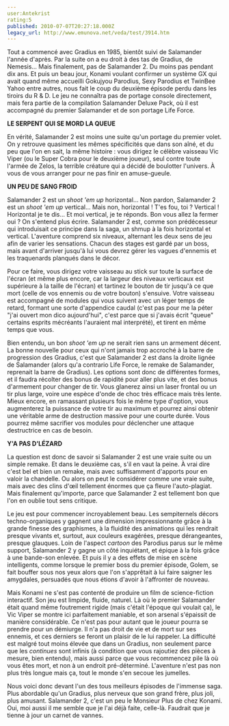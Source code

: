 ```yaml
---
user:Antekrist
rating:5
published: 2010-07-07T20:27:18.000Z
legacy_url: http://www.emunova.net/veda/test/3914.htm
---
```

Tout a commencé avec Gradius en 1985, bientôt suivi de Salamander l'année d'après. Par la suite on a eu droit à des tas de Gradius, de Nemesis... Mais finalement, pas de Salamander 2\. Du moins pas pendant dix ans. Et puis un beau jour, Konami voulant confirmer un système GX qui avait quand même accueilli Gokujyou Parodius, Sexy Parodius et TwinBee Yahoo entre autres, nous fait le coup du deuxième épisode perdu dans les tiroirs du R & D. Le jeu ne connaîtra pas de portage console directement, mais fera partie de la compilation Salamander Deluxe Pack, où il est accompagné du premier Salamander et de son portage Life Force.  

  

**LE SERPENT QUI SE MORD LA QUEUE**  

En vérité, Salamander 2 est moins une suite qu'un portage du premier volet. On y retrouve quasiment les mêmes spécificités que dans son aîné, et du peu que l'on en sait, la même histoire : vous dirigez le célèbre vaisseau Vic Viper (ou le Super Cobra pour le deuxième joueur), seul contre toute l'armée de Zelos, la terrible créature qui a décidé de boulotter l'univers. À vous de vous arranger pour ne pas finir en amuse-gueule.  

  

**UN PEU DE SANG FROID**  

Salamander 2 est un _shoot 'em up_ horizontal... Non pardon, Salamander 2 est un _shoot 'em up_ vertical... Mais non, horizontal ! T'es fou, toi ? Vertical ! Horizontal je te dis... Et moi vertical, je te réponds. Bon vous allez la fermer oui ? On s'entend plus écrire. Salamander 2 est, comme son prédécesseur qui introduisait ce principe dans la saga, un shmup à la fois horizontal et vertical. L'aventure comprend six niveaux, alternant les deux sens de jeu afin de varier les sensations. Chacun des stages est gardé par un boss, mais avant d'arriver jusqu'à lui vous devrez gérer les vagues d'ennemis et les traquenards planqués dans le décor.  

Pour ce faire, vous dirigez votre vaisseau au stick sur toute la surface de l'écran (et même plus encore, car la largeur des niveaux verticaux est supérieure à la taille de l'écran) et tartinez le bouton de tir jusqu'à ce que mort (celle de vos ennemis ou de votre bouton) s'ensuive. Votre vaisseau est accompagné de modules qui vous suivent avec un léger temps de retard, formant une sorte d'appendice caudal (c'est pas pour me la péter "j'ai ouvert mon dico aujourd'hui", c'est parce que si j'avais écrit "queue" certains esprits mécréants l'auraient mal interprété), et tirent en même temps que vous.  

Bien entendu, un bon _shoot 'em up_ ne serait rien sans un armement décent. La bonne nouvelle pour ceux qui n'ont jamais trop accroché à la barre de progression des Gradius, c'est que Salamander 2 est dans la droite lignée de Salamander (alors qu'a contrario Life Force, le remake de Salamander, reprenait la barre de Gradius). Les options sont donc de différentes formes, et il faudra récolter des bonus de rapidité pour aller plus vite, et des bonus d'armement pour changer de tir. Vous glanerez ainsi un laser frontal ou un tir plus large, voire une espèce d'onde de choc très efficace mais très lente. Mieux encore, en ramassant plusieurs fois le même type d'option, vous augmenterez la puissance de votre tir au maximum et pourrez ainsi obtenir une véritable arme de destruction massive pour une courte durée. Vous pourrez même sacrifier vos modules pour déclencher une attaque destructrice en cas de besoin.  

  

**Y'A PAS D'LÉZARD**  

La question est donc de savoir si Salamander 2 est une vraie suite ou un simple remake. Et dans le deuxième cas, s'il en vaut la peine. À vrai dire c'est bel et bien un remake, mais avec suffisamment d'apports pour en valoir la chandelle. Ou alors on peut le considérer comme une vraie suite, mais avec des clins d'œil tellement énormes que ça fleure l'auto-plagiat. Mais finalement qu'importe, parce que Salamander 2 est tellement bon que l'on en oublie tout sens critique.  

Le jeu est pour commencer incroyablement beau. Les sempiternels décors techno-organiques y gagnent une dimension impressionnante grâce à la grande finesse des graphismes, à la fluidité des animations qui les rendrait presque vivants et, surtout, aux couleurs exagérées, presque dérangeantes, presque glauques. Loin de l'aspect _cartoon_ des Parodius parus sur le même support, Salamander 2 y gagne un côté inquiétant, et épique à la fois grâce à une bande-son enlevée. Et puis il y a des effets de mise en scène intelligents, comme lorsque le premier boss du premier épisode, Golem, se fait bouffer sous nos yeux alors que l'on s'apprêtait à lui faire saigner les amygdales, persuadés que nous étions d'avoir à l'affronter de nouveau.  

Mais Konami ne s'est pas contenté de produire un film de science-fiction interactif. Son jeu est limpide, fluide, naturel. Là où le premier Salamander était quand même foutrement rigide (mais c'était l'époque qui voulait ça), le Vic Viper se montre ici parfaitement maniable, et son arsenal s'épaissit de manière considérable. Ce n'est pas pour autant que le joueur pourra se prendre pour un démiurge. Il n'a pas droit de vie et de mort sur ses ennemis, et ces derniers se feront un plaisir de le lui rappeler. La difficulté est malgré tout moins élevée que dans un Gradius, non seulement parce que les _continues_ sont infinis (à condition que vous rajoutiez des pièces à mesure, bien entendu), mais aussi parce que vous recommencez pile là où vous êtes mort, et non à un endroit pré-déterminé. L'aventure n'est pas non plus très longue mais ça, tout le monde s'en secoue les jumelles.  

Nous voici donc devant l'un des tous meilleurs épisodes de l'immense saga. Plus abordable qu'un Gradius, plus nerveux que son grand frère, plus joli, plus amusant. Salamander 2, c'est un peu le Monsieur Plus de chez Konami. Oui, moi aussi il me semble que je l'ai déjà faite, celle-là. Faudrait que je tienne à jour un carnet de vannes.
